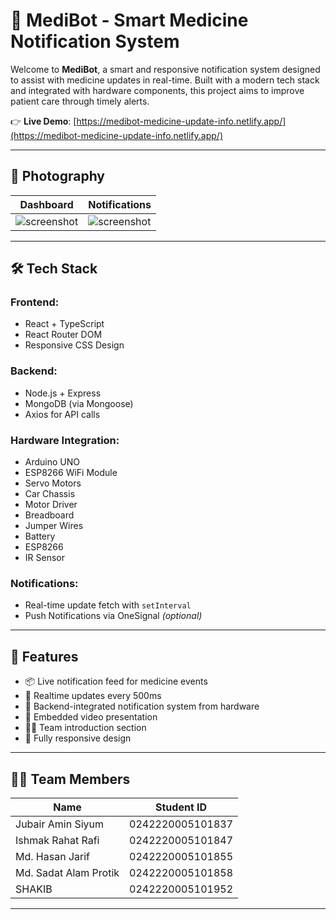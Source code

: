 # 🤖 MediBot - Smart Medicine Notification System

Welcome to **MediBot**, a smart and responsive notification system designed to assist with medicine updates in real-time. Built with a modern tech stack and integrated with hardware components, this project aims to improve patient care through timely alerts.

👉 **Live Demo**: [https://medibot-medicine-update-info.netlify.app/](https://medibot-medicine-update-info.netlify.app/)

---

## 📸 Photography

| Dashboard | Notifications |
|----------|----------------|
| ![screenshot](https://i.ibb.co.com/BHLSYYVJ/IMG-20250416-013243-1.jpg) | ![screenshot](https://i.ibb.co.com/GQNrxJ38/IMG-20250415-070825038-MP.jpg) |

---

## 🛠️ Tech Stack

### Frontend:
- React + TypeScript
- React Router DOM
- Responsive CSS Design

### Backend:
- Node.js + Express
- MongoDB (via Mongoose)
- Axios for API calls

### Hardware Integration:
- Arduino UNO
- ESP8266 WiFi Module
- Servo Motors
- Car Chassis
- Motor Driver
- Breadboard
- Jumper Wires
- Battery
- ESP8266
- IR Sensor

### Notifications:
- Real-time update fetch with `setInterval`
- Push Notifications via OneSignal *(optional)*

---

## 🚀 Features

- 📦 Live notification feed for medicine events
- 🔄 Realtime updates every 500ms
- 📲 Backend-integrated notification system from hardware
- 🎥 Embedded video presentation
- 👨‍💻 Team introduction section
- 📱 Fully responsive design

---

## 🧑‍💻 Team Members

| Name                     | Student ID          |
|--------------------------|---------------------|
| Jubair Amin Siyum        | 0242220005101837    |
| Ishmak Rahat Rafi        | 0242220005101847    |
| Md. Hasan Jarif          | 0242220005101855    |
| Md. Sadat Alam Protik    | 0242220005101858    |
| SHAKIB                   | 0242220005101952    |

---

